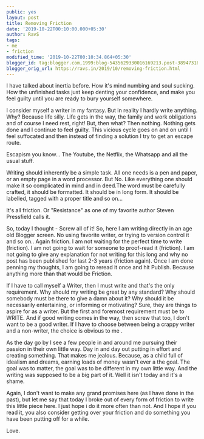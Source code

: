 ```yaml
---
public: yes
layout: post
title: Removing Friction
date: '2019-10-22T00:10:00.000+05:30'
author: RavS
tags: 
- me
- friction
modified_time: '2019-10-22T00:10:34.864+05:30' 
blogger_id: tag:blogger.com,1999:blog-5435629330016169213.post-3894731882459351240 
blogger_orig_url: https://ravs.in/2019/10/removing-friction.html
---
```


I have talked about inertia before. How it's mind numbing and soul sucking. How the unfinished tasks just keep denting your confidence, and make you feel guilty until you are ready to bury yourself somewhere.  
  
I consider myself a writer in my fantasy. But in reality I hardly write anything. Why? Because life silly. Life gets in the way, the family and work obligations and of course I need rest, right! But, then what? Then nothing. Nothing gets done and I continue to feel guilty. This vicious cycle goes on and on until I feel suffocated and then instead of finding a solution I try to get an escape route.  
  
Escapism you know... The Youtube, the Netflix, the Whatsapp and all the usual stuff.  
  
Writing should inherently be a simple task. All one needs is a pen and paper, or an empty page in a word processor. But No. Like everything one should make it so complicated in mind and in deed.The word must be carefully crafted, it should be formatted. It should be in long form. It should be labelled, tagged with a proper title and so on...  
  
It's all friction. Or "Resistance" as one of my favorite author Steven Pressfield calls it.  
  
So, today I thought - Screw all of it! So, here I am writing directly in an age old Blogger screen. No using favorite writer, or trying to version control it and so on.. Again friction. I am not waiting for the perfect time to write (friction). I am not going to wait for someone to proof-read it (friction). I am not going to give any explanation for not writing for this long and why no post has been published for last 2-3 years (friction again). Once I am done penning my thoughts, I am going to reread it once and hit Publish. Because anything more than that would be Friction.  
  
If I have to call myself a Writer, then I must write and that's the only requirement. Why should my writing be great by any standard? Why should somebody must be there to give a damn about it? Why should it be necessarily entertaining, or informing or motivating? Sure, they are things to aspire for as a writer. But the first and foremost requirement must be to WRITE. And if good writing comes in the way, then screw that too, I don't want to be a good writer. If I have to choose between being a crappy writer and a non-writer, the choice is obvious to me .  
  
As the day go by I see a few people in and around me pursuing their passion in their own little way. Day in and day out putting in effort and creating something. That makes me jealous. Because, as a child full of idealism and dreams, earning loads of money wasn't ever a the goal. The goal was to matter, the goal was to be different in my own little way. And the writing was supposed to be a big part of it. Well it isn't today and it's a shame.  
  
Again, I don't want to make any grand promises here (as I have done in the past), but let me say that today I broke out of every form of friction to write this little piece here. I just hope i do it more often than not. And I hope if you read it, you also consider getting over your friction and do something you have been putting off for a while.  
  
Love.
